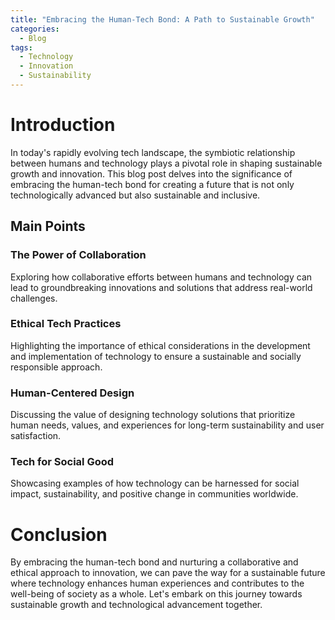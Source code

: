 ```yaml
---
title: "Embracing the Human-Tech Bond: A Path to Sustainable Growth"
categories:
  - Blog
tags:
  - Technology
  - Innovation
  - Sustainability
---
```


# Introduction
In today's rapidly evolving tech landscape, the symbiotic relationship between humans and technology plays a pivotal role in shaping sustainable growth and innovation. This blog post delves into the significance of embracing the human-tech bond for creating a future that is not only technologically advanced but also sustainable and inclusive.

## Main Points
### The Power of Collaboration
Exploring how collaborative efforts between humans and technology can lead to groundbreaking innovations and solutions that address real-world challenges.

### Ethical Tech Practices
Highlighting the importance of ethical considerations in the development and implementation of technology to ensure a sustainable and socially responsible approach.

### Human-Centered Design
Discussing the value of designing technology solutions that prioritize human needs, values, and experiences for long-term sustainability and user satisfaction.

### Tech for Social Good
Showcasing examples of how technology can be harnessed for social impact, sustainability, and positive change in communities worldwide.

# Conclusion
By embracing the human-tech bond and nurturing a collaborative and ethical approach to innovation, we can pave the way for a sustainable future where technology enhances human experiences and contributes to the well-being of society as a whole. Let's embark on this journey towards sustainable growth and technological advancement together.